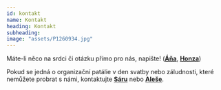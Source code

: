 ```yaml
---
id: kontakt
name: Kontakt
heading: Kontakt
subheading:
image: "assets/P1260934.jpg"
---
```

Máte-li něco na srdci či otázku přímo pro nás, napište! (**[Áňa](mailto:anickahulkova@gmail.com?subject=[1.%20MÁJ])**, **[Honza](mailto:janxmares@gmail.com?subject=[1.%20MÁJ])**)


Pokud se jedná o organizační patálie v den svatby nebo záludnosti, které nemůžete probrat s námi, kontaktujte **[Sáru](mailto:prochazkova.sara@gmail.com?subject=[1.%20MÁJ])** nebo **[Aleše](mailto:abelohr@gmail.com?subject=[1.%20MÁJ])**.